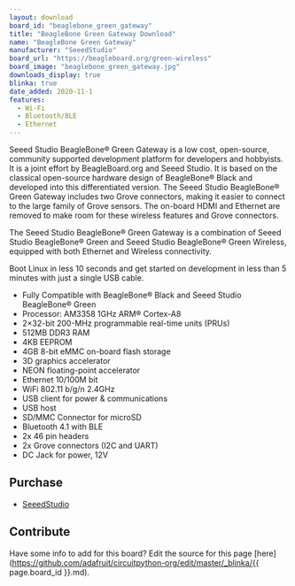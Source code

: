 ```yaml
---
layout: download
board_id: "beaglebone_green_gateway"
title: "BeagleBone Green Gateway Download"
name: "BeagleBone Green Gateway"
manufacturer: "SeeedStudio"
board_url: "https://beagleboard.org/green-wireless"
board_image: "beaglebone_green_gateway.jpg"
downloads_display: true
blinka: true
date_added: 2020-11-1
features:
  - Wi-Fi
  - Bluetooth/BLE
  - Ethernet
---
```


Seeed Studio BeagleBone® Green Gateway is a low cost, open-source, community supported development platform for developers and hobbyists. It is a joint effort by BeagleBoard.org and Seeed Studio. It is based on the classical open-source hardware design of BeagleBone® Black and developed into this differentiated version. The Seeed Studio BeagleBone® Green Gateway includes two Grove connectors, making it easier to connect to the large family of Grove sensors. The on-board HDMI and Ethernet are removed to make room for these wireless features and Grove connectors.

The Seeed Studio BeagleBone® Green Gateway is a combination of Seeed Studio BeagleBone® Green and Seeed Studio BeagleBone® Green Wireless, equipped with both Ethernet and Wireless connectivity.

Boot Linux in less 10 seconds and get started on development in less than 5 minutes with just a single USB cable.

- Fully Compatible with BeagleBone® Black and Seeed Studio BeagleBone® Green
- Processor: AM3358 1GHz ARM® Cortex-A8
- 2×32-bit 200-MHz programmable real-time units (PRUs)
- 512MB DDR3 RAM
- 4KB EEPROM
- 4GB 8-bit eMMC on-board flash storage
- 3D graphics accelerator
- NEON floating-point accelerator
- Ethernet 10/100M bit
- WiFi 802.11 b/g/n 2.4GHz
- USB client for power & communications
- USB host
- SD/MMC Connector for microSD
- Bluetooth 4.1 with BLE
- 2x 46 pin headers
- 2x Grove connectors (I2C and UART)
- DC Jack for power, 12V

## Purchase
* [SeeedStudio](https://www.seeedstudio.com/SeeedStudio-BeagleBone-Green-Gateway-p-4586.html)

## Contribute

Have some info to add for this board? Edit the source for this page [here](https://github.com/adafruit/circuitpython-org/edit/master/_blinka/{{ page.board_id }}.md).
